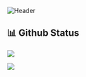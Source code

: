 ![Header](https://user-images.githubusercontent.com/90979439/172030628-60109e81-fd90-4493-9886-dfb8ea6974e0.png)

## 📊 Github Status

<div style='margin-top: 20px;'>


<p><img src="https://github-readme-stats.vercel.app/api?username=DiegoFabbrii&show_icons=true&theme=material-palenight"><p>

<p style='height: 100%;'><img src="https://github-readme-stats.vercel.app/api/top-langs/?username=DiegoFabbrii&layout=compact&theme=material-palenight"><p>

</div>


## 💻 Skills

<div style='display: flex; gap: 5px; flex-wrap: wrap; margin: 20px 0;'>

<img src="https://cdn.jsdelivr.net/gh/devicons/devicon/icons/react/react-original.svg" height='40px'/>

<img src="https://cdn.jsdelivr.net/gh/devicons/devicon/icons/javascript/javascript-plain.svg" height='40px'/>

<img src="https://cdn.jsdelivr.net/gh/devicons/devicon/icons/html5/html5-plain-wordmark.svg" height='40px'/>

<img src="https://cdn.jsdelivr.net/gh/devicons/devicon/icons/css3/css3-plain-wordmark.svg" height='40px'/>

<img src="https://cdn.jsdelivr.net/gh/devicons/devicon/icons/nextjs/nextjs-original.svg" height='40px'/>

<img src="https://cdn.jsdelivr.net/gh/devicons/devicon/icons/typescript/typescript-original.svg" height="40px"/>
  
 
          
          
          

## 👥 Connect With Me
<p>
<a href="https://www.linkedin.com/in/diego-fabbri-4779b216a/"><img src="https://img.shields.io/badge/LinkedIn-0077B5?style=for-the-badge&logo=linkedin&logoColor=white" style="margin: 20px 0; border-radius: 10px;" height="30px" target="_blank"></a>
</p>

